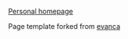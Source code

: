 [Personal homepage](https://gurpreet-bioinfo.github.io)

Page template forked from [evanca](https://github.com/evanca/quick-portfolio)